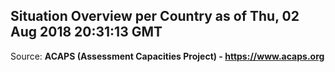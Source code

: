 ## Situation Overview per Country as of Thu, 02 Aug 2018 20:31:13 GMT

Source: **ACAPS (Assessment Capacities Project) - https://www.acaps.org**